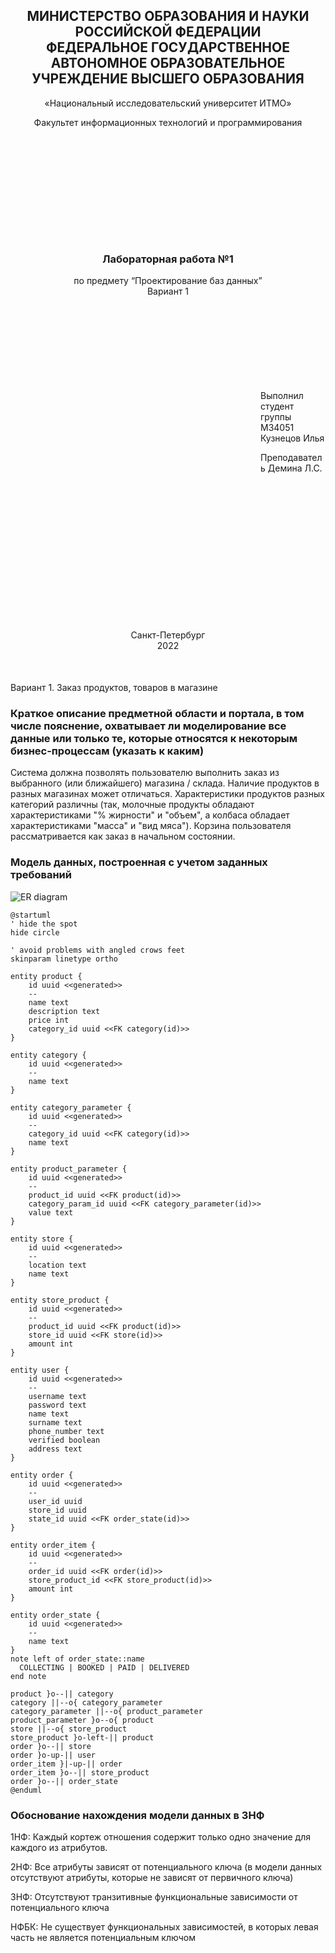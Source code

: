 <h2 style="text-align: center;">МИНИСТЕРСТВО ОБРАЗОВАНИЯ И НАУКИ<br/>РОССИЙСКОЙ ФЕДЕРАЦИИ<br/>
ФЕДЕРАЛЬНОЕ ГОСУДАРСТВЕННОЕ АВТОНОМНОЕ ОБРАЗОВАТЕЛЬНОЕ
УЧРЕЖДЕНИЕ ВЫСШЕГО ОБРАЗОВАНИЯ
</h2>

<p style="text-align: center;">«Национальный исследовательский университет ИТМО»</p>

<p style="text-align: center; margin-bottom: 200px">Факультет информационных технологий и программирования</p>

<h3 style="text-align: center;">Лабораторная работа №1</h3>

<p style="text-align: center; margin-bottom: 150px">по предмету “Проектирование баз данных”<br/>Вариант 1</p>

<p style="margin-left: 400px">Выполнил студент группы M34051<br/>
Кузнецов Илья</p>

<p style="margin-left: 400px; margin-bottom: 250px">Преподаватель Демина Л.С.</p>

<p style="text-align: center; margin-bottom: 50px">Санкт-Петербург<br/>2022</p>

Вариант 1. Заказ продуктов, товаров в магазине

### Краткое описание предметной области и портала, в том числе пояснение, охватывает ли моделирование все данные или только те, которые относятся к некоторым бизнес-процессам (указать к каким)

Система должна позволять пользователю выполнить заказ 
из выбранного (или ближайшего) магазина / склада.
Наличие продуктов в разных магазинах может отличаться.
Характеристики продуктов разных категорий различны 
(так, молочные продукты обладают характеристиками "% жирности" и "объем", а колбаса обладает характеристиками "масса" и "вид мяса"). 
Корзина пользователя рассматривается как заказ в начальном состоянии.

### Модель данных, построенная с учетом заданных требований

![ER diagram](../img/lab1.svg)

```plantuml:lab1
@startuml
' hide the spot
hide circle

' avoid problems with angled crows feet
skinparam linetype ortho

entity product {
    id uuid <<generated>>
    --
    name text
    description text
    price int
    category_id uuid <<FK category(id)>>
}

entity category {
    id uuid <<generated>>
    --
    name text
}

entity category_parameter {
    id uuid <<generated>>
    --
    category_id uuid <<FK category(id)>>
    name text
}

entity product_parameter {
    id uuid <<generated>>
    --
    product_id uuid <<FK product(id)>>
    category_param_id uuid <<FK category_parameter(id)>>
    value text
}

entity store {
    id uuid <<generated>>
    --
    location text
    name text
}

entity store_product {
    id uuid <<generated>>
    --
    product_id uuid <<FK product(id)>>
    store_id uuid <<FK store(id)>>
    amount int
}

entity user {
    id uuid <<generated>>
    --
    username text
    password text
    name text
    surname text
    phone_number text
    verified boolean
    address text
}

entity order {
    id uuid <<generated>>
    --
    user_id uuid
    store_id uuid
    state_id uuid <<FK order_state(id)>>
}

entity order_item {
    id uuid <<generated>>
    --
    order_id uuid <<FK order(id)>>
    store_product_id <<FK store_product(id)>>
    amount int
}

entity order_state {
    id uuid <<generated>>
    --
    name text
}
note left of order_state::name
  COLLECTING | BOOKED | PAID | DELIVERED
end note

product }o--|| category
category ||--o{ category_parameter
category_parameter ||--o{ product_parameter
product_parameter }o--o{ product
store ||--o{ store_product
store_product }o-left-|| product
order }o--|| store
order }o-up-|| user
order_item }|-up-|| order
order_item }o--|| store_product
order }o--|| order_state
@enduml
```

### Обоснование нахождения модели данных в 3НФ

1НФ: Каждый кортеж отношения содержит только одно значение для каждого из атрибутов.

2НФ: Все атрибуты зависят от потенциального ключа (в модели данных отсутствуют атрибуты, которые не зависят от первичного ключа)

3НФ: Отсутствуют транзитивные функциональные зависимости от потенциального ключа

НФБК: Не существует функциональных зависимостей, в которых левая часть не является потенциальным ключом
